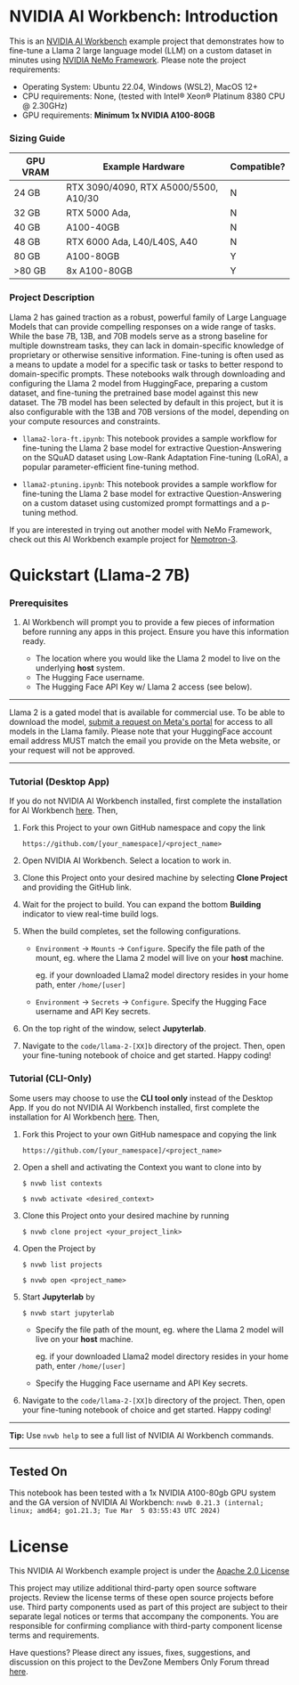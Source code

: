 # NVIDIA AI Workbench: Introduction
This is an [NVIDIA AI Workbench](https://www.nvidia.com/en-us/deep-learning-ai/solutions/data-science/workbench/) example project that demonstrates how to fine-tune a Llama 2 large language model (LLM) on a custom dataset in minutes using [NVIDIA NeMo Framework](https://docs.nvidia.com/nemo-framework/index.html). Please note the project requirements:

* Operating System: Ubuntu 22.04, Windows (WSL2), MacOS 12+
* CPU requirements: None, (tested with Intel&reg; Xeon&reg; Platinum 8380 CPU @ 2.30GHz)
* GPU requirements: **Minimum 1x NVIDIA A100-80GB**

### Sizing Guide

| GPU VRAM | Example Hardware | Compatible? |
| -------- | ------- | ------- |
| 24 GB | RTX 3090/4090, RTX A5000/5500, A10/30 | N |
| 32 GB | RTX 5000 Ada,  | N |
| 40 GB | A100-40GB | N |
| 48 GB | RTX 6000 Ada, L40/L40S, A40 | N |
| 80 GB | A100-80GB | Y |
| >80 GB | 8x A100-80GB | Y |

### Project Description
Llama 2 has gained traction as a robust, powerful family of Large Language Models that can provide compelling responses on a wide range of tasks. While the base 7B, 13B, and 70B models serve as a strong baseline for multiple downstream tasks, they can lack in domain-specific knowledge of proprietary or otherwise sensitive information. Fine-tuning is often used as a means to update a model for a specific task or tasks to better respond to domain-specific prompts. These notebooks walk through downloading and configuring the Llama 2 model from HuggingFace, preparing a custom dataset, and fine-tuning the pretrained base model against this new dataset. The 7B model has been selected by default in this project, but it is also configurable with the 13B and 70B versions of the model, depending on your compute resources and constraints. 

* ```llama2-lora-ft.ipynb```: This notebook provides a sample workflow for fine-tuning the Llama 2 base model for extractive Question-Answering on the SQuAD dataset using Low-Rank Adaptation Fine-tuning (LoRA), a popular parameter-efficient fine-tuning method. 

* ```llama2-ptuning.ipynb```: This notebook provides a sample workflow for fine-tuning the Llama 2 base model for extractive Question-Answering on a custom dataset using customized prompt formattings and a p-tuning method.

If you are interested in trying out another model with NeMo Framework, check out this AI Workbench example project for [Nemotron-3](https://github.com/NVIDIA/workbench-example-nemotron-finetune).

# Quickstart (Llama-2 7B)

### Prerequisites
1. AI Workbench will prompt you to provide a few pieces of information before running any apps in this project. Ensure you have this information ready. 
   
   * The location where you would like the Llama 2 model to live on the underlying **host** system. 
   * The Hugging Face username. 
   * The Hugging Face API Key w/ Llama 2 access (see below).

---
Llama 2 is a gated model that is available for commercial use. To be able to download the model, [submit a request on Meta's portal](https://ai.meta.com/resources/models-and-libraries/llama-downloads/) for access to all models in the Llama family. Please note that your HuggingFace account email address MUST match the email you provide on the Meta website, or your request will not be approved.

---

### Tutorial (Desktop App)

If you do not NVIDIA AI Workbench installed, first complete the installation for AI Workbench [here](https://www.nvidia.com/en-us/deep-learning-ai/solutions/data-science/workbench/). Then, 

1. Fork this Project to your own GitHub namespace and copy the link

   ```
   https://github.com/[your_namespace]/<project_name>
   ```
   
2. Open NVIDIA AI Workbench. Select a location to work in. 
   
3. Clone this Project onto your desired machine by selecting **Clone Project** and providing the GitHub link.
   
4. Wait for the project to build. You can expand the bottom **Building** indicator to view real-time build logs. 
   
5. When the build completes, set the following configurations.

   * `Environment` &rarr; `Mounts` &rarr; `Configure`. Specify the file path of the mount, eg. where the Llama 2 model will live on your **host** machine.
   
      eg. if your downloaded Llama2 model directory resides in your home path, enter ```/home/[user]```

   * `Environment` &rarr; `Secrets` &rarr; `Configure`. Specify the Hugging Face username and API Key secrets.

6. On the top right of the window, select **Jupyterlab**. 

7. Navigate to the `code/llama-2-[XX]b` directory of the project. Then, open your fine-tuning notebook of choice and get started. Happy coding!

### Tutorial (CLI-Only)
Some users may choose to use the **CLI tool only** instead of the Desktop App. If you do not NVIDIA AI Workbench installed, first complete the installation for AI Workbench [here](https://www.nvidia.com/en-us/deep-learning-ai/solutions/data-science/workbench/). Then, 
1. Fork this Project to your own GitHub namespace and copying the link

   ```
   https://github.com/[your_namespace]/<project_name>
   ```
   
2. Open a shell and activating the Context you want to clone into by

   ```
   $ nvwb list contexts
   
   $ nvwb activate <desired_context>
   ```
   
3. Clone this Project onto your desired machine by running

   ```
   $ nvwb clone project <your_project_link>
   ```
   
4. Open the Project by

   ```
   $ nvwb list projects
   
   $ nvwb open <project_name>
   ```

5. Start **Jupyterlab** by

   ```
   $ nvwb start jupyterlab
   ```
   
   * Specify the file path of the mount, eg. where the Llama 2 model will live on your **host** machine.
   
      eg. if your downloaded Llama2 model directory resides in your home path, enter ```/home/[user]```

   * Specify the Hugging Face username and API Key secrets.

6. Navigate to the `code/llama-2-[XX]b` directory of the project. Then, open your fine-tuning notebook of choice and get started. Happy coding!

---
**Tip:** Use ```nvwb help``` to see a full list of NVIDIA AI Workbench commands. 

---

## Tested On
This notebook has been tested with a 1x NVIDIA A100-80gb GPU system and the GA version of NVIDIA AI Workbench: ```nvwb 0.21.3 (internal; linux; amd64; go1.21.3; Tue Mar  5 03:55:43 UTC 2024)```

# License
This NVIDIA AI Workbench example project is under the [Apache 2.0 License](https://github.com/NVIDIA/llama-2-finetune/blob/main/LICENSE.txt)

This project may utilize additional third-party open source software projects. Review the license terms of these open source projects before use. Third party components used as part of this project are subject to their separate legal notices or terms that accompany the components. You are responsible for confirming compliance with third-party component license terms and requirements. 

Have questions? Please direct any issues, fixes, suggestions, and discussion on this project to the DevZone Members Only Forum thread [here](https://forums.developer.nvidia.com/t/support-workbench-example-project-llama-2-finetune/278375). 
